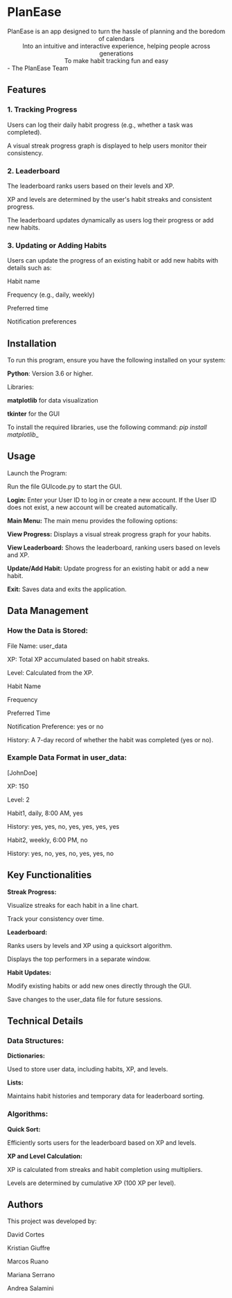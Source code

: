 # PlanEase

<div align="center">PlanEase is an app designed to turn the hassle of planning and the boredom of calendars

<div align="center">Into an intuitive and interactive experience, helping people across generations

<div align="center">To make habit tracking fun and easy 

<div align="left">- The PlanEase Team
  
## Features

### 1. Tracking Progress

Users can log their daily habit progress (e.g., whether a task was completed).

A visual streak progress graph is displayed to help users monitor their consistency.

### 2. Leaderboard

The leaderboard ranks users based on their levels and XP.

XP and levels are determined by the user's habit streaks and consistent progress.

The leaderboard updates dynamically as users log their progress or add new habits.

### 3. Updating or Adding Habits

Users can update the progress of an existing habit or add new habits with details such as:

Habit name

Frequency (e.g., daily, weekly)

Preferred time

Notification preferences

## Installation

To run this program, ensure you have the following installed on your system:

**Python**: Version 3.6 or higher.

Libraries:

**matplotlib** for data visualization

**tkinter** for the GUI

To install the required libraries, use the following command:
_pip install matplotlib__

## Usage
Launch the Program:

Run the file GUIcode.py to start the GUI.

**Login:**
Enter your User ID to log in or create a new account.
If the User ID does not exist, a new account will be created automatically.

**Main Menu:**
The main menu provides the following options:

**View Progress:**
Displays a visual streak progress graph for your habits.

**View Leaderboard:**
Shows the leaderboard, ranking users based on levels and XP.

**Update/Add Habit:**
Update progress for an existing habit or add a new habit.

**Exit:**
Saves data and exits the application.

## Data Management
### How the Data is Stored:

File Name: user_data

XP: Total XP accumulated based on habit streaks.

Level: Calculated from the XP.

Habit Name

Frequency

Preferred Time

Notification Preference: yes or no

History: A 7-day record of whether the habit was completed (yes or no).

### Example Data Format in user_data:

[JohnDoe]

XP: 150

Level: 2

Habit1, daily, 8:00 AM, yes

History: yes, yes, no, yes, yes, yes, yes

Habit2, weekly, 6:00 PM, no

History: yes, no, yes, no, yes, yes, no

## Key Functionalities

**Streak Progress:**

Visualize streaks for each habit in a line chart.

Track your consistency over time.

**Leaderboard:**

Ranks users by levels and XP using a quicksort algorithm.

Displays the top performers in a separate window.

**Habit Updates:**

Modify existing habits or add new ones directly through the GUI.

Save changes to the user_data file for future sessions.

## Technical Details

### Data Structures:

**Dictionaries:**

Used to store user data, including habits, XP, and levels.

**Lists:**

Maintains habit histories and temporary data for leaderboard sorting.

### Algorithms:

**Quick Sort:**

Efficiently sorts users for the leaderboard based on XP and levels.

**XP and Level Calculation:**

XP is calculated from streaks and habit completion using multipliers.

Levels are determined by cumulative XP (100 XP per level).

## Authors

This project was developed by:

David Cortes

Kristian Giuffre 

Marcos Ruano

Mariana Serrano

Andrea Salamini
